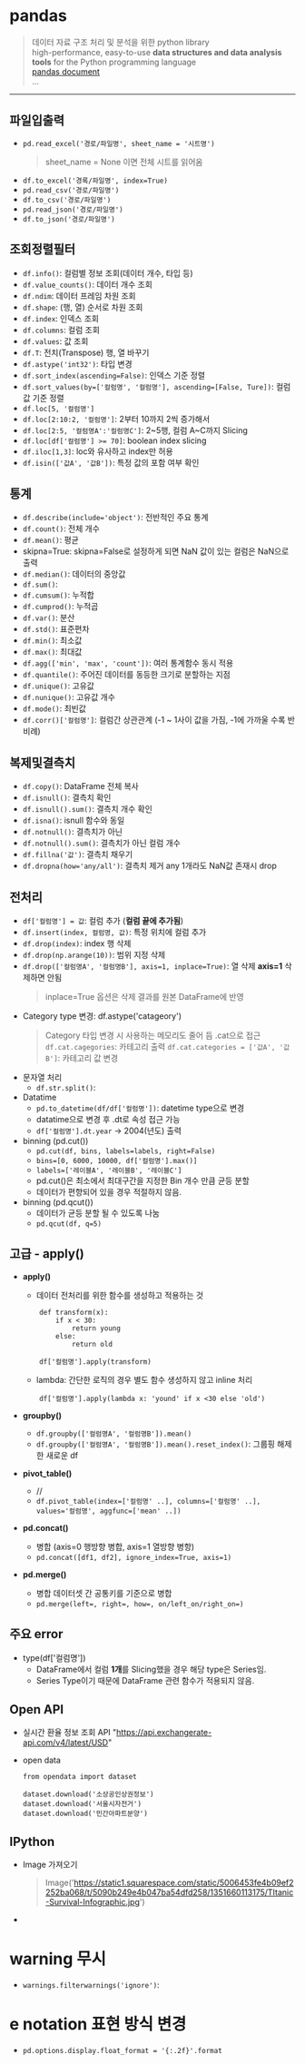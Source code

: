 # pandas
> 데이터 자료 구조 처리 및 분석을 위한 python library  
> high-performance, easy-to-use __data structures and data analysis tools__ for the Python programming language  
> [pandas document](https://pandas.pydata.org/docs/)  
> ...

-------

## 파일입출력
- `pd.read_excel('경로/파일명', sheet_name = '시트명')`
    > sheet_name = None 이면 전체 시트를 읽어옴
- `df.to_excel('경록/파일명', index=True)`  
- `pd.read_csv('경로/파일명')`  
- `df.to_csv('경로/파일명')`
- `pd.read_json('경로/파일명')`
- `df.to_json('경로/파일명')`

## 조회정렬필터
- `df.info()`: 컬럼별 정보 조회(데이터 개수, 타입 등)
- `df.value_counts()`: 데이터 개수 조회
- `df.ndim`: 데이터 프레임 차원 조회
- `df.shape`: (행, 열) 순서로 차원 조회
- `df.index`: 인덱스 조회
- `df.columns`: 컬럼 조회
- `df.values`: 값 조회
- `df.T`: 전치(Transpose) 행, 열 바꾸기
- `df.astype('int32')`: 타입 변경
- `df.sort_index(ascending=False)`: 인덱스 기준 정렬
- `df.sort_values(by=['컬럼명', '컬럼명'], ascending=[False, Ture])`: 컬럼 값 기준 정렬
- `df.loc[5, '컬럼명']`
- `df.loc[2:10:2, '컬럼명']`: 2부터 10까지 2씩 증가해서
- `df.loc[2:5, '컬럼명A':'컬럼명C']`: 2~5행, 컬럼 A~C까지 Slicing
- `df.loc[df['컬럼명'] >= 70]`: boolean index slicing
- `df.iloc[1,3]`: loc와 유사하고 index만 허용
- `df.isin(['값A', '값B'])`: 특정 값의 포함 여부 확인

## 통계
- `df.describe(include='object')`: 전반적인 주요 통계
- `df.count()`: 전체 개수
- `df.mean()`: 평균
- skipna=True: skipna=False로 설정하게 되면 NaN 값이 있는 컬럼은 NaN으로 출력
- `df.median()`: 데이터의 중앙값
- `df.sum()`: 
- `df.cumsum()`: 누적합
- `df.cumprod()`: 누적곱
- `df.var()`: 분산
- `df.std()`: 표준편차
- `df.min()`: 최소값
- `df.max()`: 최대값
- `df.agg(['min', 'max', 'count'])`: 여러 통계함수 동시 적용
- `df.quantile()`: 주어진 데이터를 동등한 크기로 분할하는 지점
- `df.unique()`: 고유값
- `df.nunique()`: 고유값 개수
- `df.mode()`: 최빈값
- `df.corr()['컬럼명']`: 컬럼간 상관관계 (-1 ~ 1사이 값을 가짐, -1에 가까울 수록 반비례)

## 복제및결측치
- `df.copy()`: DataFrame 전체 복사
- `df.isnull()`: 결측치 확인
- `df.isnull().sum()`: 결측치 개수 확인
- `df.isna()`: isnull 함수와 동일
- `df.notnull()`: 결측치가 아닌 
- `df.notnull().sum()`: 결측치가 아닌 컬럼 개수
- `df.fillna('값')`: 결측치 채우기
- `df.dropna(how='any/all')`: 결측치 제거 any 1개라도 NaN값 존재시 drop

## 전처리
- `df['컬럼명'] = 값`: 컬럼 추가 (**컬럼 끝에 추가됨**)
- `df.insert(index, 컬럼명, 값)`: 특정 위치에 컬럼 추가
- `df.drop(index)`: index 행 삭제
- `df.drop(np.arange(10))`: 범위 지정 삭제
- `df.drop(['컬럼명A', '컬럼명B'], axis=1, inplace=True)`: 열 삭제 **axis=1** 삭제하면 안됨
    > inplace=True 옵션은 삭제 결과를 원본 DataFrame에 반영
- Category type 변경: df.astype('catageory')
    > Category 타입 변경 시 사용하는 메모리도 줄어 듬
    > .cat으로 접근 `df.cat.cagegories`: 카테고리 출력
    > `df.cat.categories = ['값A', '값B']`: 카테고리 값 변경
- 문자열 처리
    - `df.str.split()`:
- Datatime
    - `pd.to_datetime(df/df['컬럼명'])`: datetime type으로 변경
    - datatime으로 변경 후 .dt로 속성 접근 가능
    - `df['컬럼명'].dt.year` -> 2004(년도) 출력
- binning (pd.cut())
    - `pd.cut(df, bins, labels=labels, right=False)`
    - `bins=[0, 6000, 10000, df['컬럼명'].max()]`
    - `labels=['레이블A', '레이블B', '레이블C']`
    - pd.cut()은 최소에서 최대구간을 지정한 Bin 개수 만큼 균등 분할
    - 데이터가 편향되어 있을 경우 적절하지 않음.
- binning (pd.qcut())
    - 데이터가 균등 분할 될 수 있도록 나눔
    - `pd.qcut(df, q=5)`

## 고급 - apply()
- **apply()**
    - 데이터 전처리를 위한 함수를 생성하고 적용하는 것
    ```
        def transform(x):
            if x < 30: 
                return young
            else:
                return old
        
        df['컬럼명'].apply(transform)
    ```
    - lambda: 간단한 로직의 경우 별도 함수 생성하지 않고 inline 처리
    ```
        df['컬럼명'].apply(lambda x: 'yound' if x <30 else 'old')
    ```
- **groupby()**
    - `df.groupby(['컬럼명A', '컬럼명B']).mean()`
    - `df.groupby(['컬럼명A', '컬럼명B']).mean().reset_index()`: 그룹핑 해제한 새로운 df

- **pivot_table()**
    - //
    - `df.pivot_table(index=['컬럼명' ..], columns=['컬럼명' ..], values='컬럼명', aggfunc=['mean' ..])`

- **pd.concat()**
    - 병합 (axis=0 행방향 병합, axis=1 열방향 병항)
    - `pd.concat([df1, df2], ignore_index=True, axis=1)`

- **pd.merge()**
    - 병합 데이터셋 간 공통키를 기준으로 병합
    - `pd.merge(left=, right=, how=, on/left_on/right_on=)`

## 주요 error
- type(df['컬럼명'])
    - DataFrame에서 컬럼 **1개**를 Slicing했을 경우 해당 type은 Series임.
    - Series Type이기 때문에 DataFrame 관련 함수가 적용되지 않음.

## Open API
- 실시간 환율 정보 조회 API
"https://api.exchangerate-api.com/v4/latest/USD"

- open data
    ```
    from opendata import dataset

    dataset.download('소상공인상권정보')
    dataset.download('서울시자전거')
    dataset.download('민간아파트분양')
    ```
## IPython
- Image 가져오기
    > Image('https://static1.squarespace.com/static/5006453fe4b09ef2252ba068/t/5090b249e4b047ba54dfd258/1351660113175/TItanic-Survival-Infographic.jpg')
- 

# warning 무시
- `warnings.filterwarnings('ignore')`: 

# e notation 표현 방식 변경
- `pd.options.display.float_format = '{:.2f}'.format`